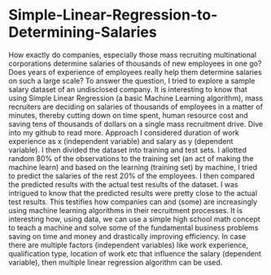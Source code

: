# Simple-Linear-Regression-to-Determining-Salaries
How exactly do companies, especially those mass recruiting multinational corporations determine salaries of thousands of new employees in one go?   Does years of experience of employees really help them determine salaries on such a large scale?   To answer the question, I tried to explore a sample salary dataset of an undisclosed company. It is interesting to know that using Simple Linear Regression (a basic Machine Learning algorithm), mass recruiters are deciding on salaries of thousands of employees in a matter of minutes, thereby cutting down on time spent, human resource cost and saving tens of thousands of dollars on a single mass recruitment drive.   Dive into my github to read more.     Approach  I considered duration of work experience as x (independent variable) and salary as y (dependent variable).   I then divided the dataset into training and test sets.  I allotted random 80% of the observations to the training set (an act of making the machine learn) and based on the learning (training set) by machine, I tried to predict the salaries of the rest 20% of the employees.   I then compared the predicted results with the actual test results of the dataset.   I was intrigued to know that the predicted results were pretty close to the actual test results. This testifies how companies can and (some) are increasingly using machine learning algorithms in their recruitment processes.   It is interesting how, using data, we can use a simple high school math concept to teach a machine and solve some of the fundamental business problems saving on time and money and drastically improving efficiency.    In case there are multiple factors (independent variables) like work experience, qualification type, location of work etc that influence the salary (dependent variable), then multiple linear regression algorithm can be used.  
